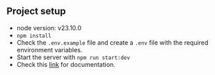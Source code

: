 ## Project setup

- node version: v23.10.0
- `npm install`
- Check the `.env.example` file and create a `.env` file with the required environment variables.
- Start the server with `npm run start:dev`
- Check this [link](https://documenter.getpostman.com/view/6057580/2sB2cUC3iV) for documentation.
